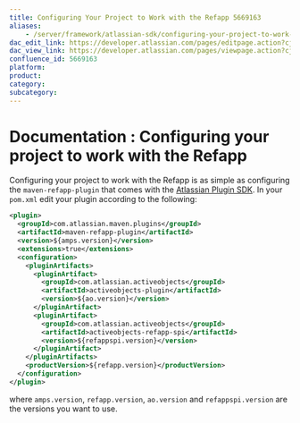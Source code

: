 ```yaml
---
title: Configuring Your Project to Work with the Refapp 5669163
aliases:
    - /server/framework/atlassian-sdk/configuring-your-project-to-work-with-the-refapp-5669163.html
dac_edit_link: https://developer.atlassian.com/pages/editpage.action?cjm=wozere&pageId=5669163
dac_view_link: https://developer.atlassian.com/pages/viewpage.action?cjm=wozere&pageId=5669163
confluence_id: 5669163
platform:
product:
category:
subcategory:
---
```

# Documentation : Configuring your project to work with the Refapp

Configuring your project to work with the Refapp is as simple as configuring the `maven-refapp-plugin` that comes with the [Atlassian Plugin SDK](/server/framework/atlassian-sdk/set-up-the-atlassian-plugin-sdk-and-build-a-project). In your `pom.xml` edit your plugin according to the following:

``` xml
<plugin>
  <groupId>com.atlassian.maven.plugins</groupId>
  <artifactId>maven-refapp-plugin</artifactId>
  <version>${amps.version}</version>
  <extensions>true</extensions>
  <configuration>
    <pluginArtifacts>
      <pluginArtifact>
        <groupId>com.atlassian.activeobjects</groupId>
        <artifactId>activeobjects-plugin</artifactId>
        <version>${ao.version}</version>
      </pluginArtifact>
      <pluginArtifact>
        <groupId>com.atlassian.activeobjects</groupId>
        <artifactId>activeobjects-refapp-spi</artifactId>
        <version>${refappspi.version}</version>
      </pluginArtifact>
    </pluginArtifacts>
    <productVersion>${refapp.version}</productVersion>
  </configuration>
</plugin>
```

where `amps.version`, `refapp.version`, `ao.version` and `refappspi.version` are the versions you want to use.
